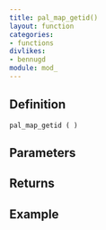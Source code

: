 ```yaml
---
title: pal_map_getid()
layout: function
categories:
- functions
divlikes:
- bennugd
module: mod_
---
```


## Definition

    pal_map_getid ( )

## Parameters

## Returns

## Example
